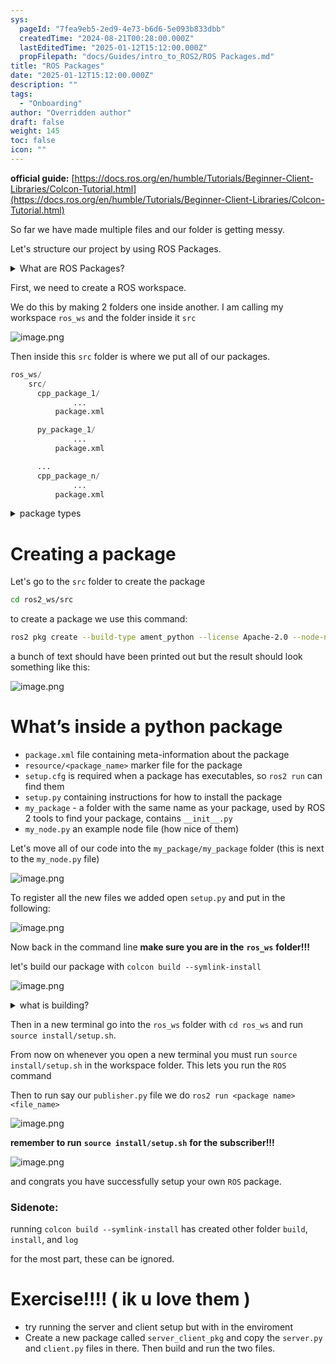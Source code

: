 ```yaml
---
sys:
  pageId: "7fea9eb5-2ed9-4e73-b6d6-5e093b833dbb"
  createdTime: "2024-08-21T00:28:00.000Z"
  lastEditedTime: "2025-01-12T15:12:00.000Z"
  propFilepath: "docs/Guides/intro_to_ROS2/ROS Packages.md"
title: "ROS Packages"
date: "2025-01-12T15:12:00.000Z"
description: ""
tags:
  - "Onboarding"
author: "Overridden author"
draft: false
weight: 145
toc: false
icon: ""
---
```


**official guide:** [https://docs.ros.org/en/humble/Tutorials/Beginner-Client-Libraries/Colcon-Tutorial.html](https://docs.ros.org/en/humble/Tutorials/Beginner-Client-Libraries/Colcon-Tutorial.html)

So far we have made multiple files and our folder is getting messy.

Let's structure our project by using ROS Packages.

<details>

<summary>What are ROS Packages?</summary>

ROS Packages are, as the name implies, packages of code that are highly sharable between ROS developers.

They consist of a folder, `package.xml` file, and source code

```python
      cpp_package_1/
		      ... imagine much code files here ..
          package.xml
```

</details>

First, we need to create a ROS workspace.

We do this by making 2 folders one inside another. I am calling my workspace `ros_ws` and the folder inside it `src`

![image.png](https://prod-files-secure.s3.us-west-2.amazonaws.com/d518164a-d88e-44d1-a4ee-3adb3bd8bce0/70706947-fd18-4537-a67b-e12946812d31/image.png?X-Amz-Algorithm=AWS4-HMAC-SHA256&X-Amz-Content-Sha256=UNSIGNED-PAYLOAD&X-Amz-Credential=ASIAZI2LB466SRBSWZ6U%2F20250525%2Fus-west-2%2Fs3%2Faws4_request&X-Amz-Date=20250525T041557Z&X-Amz-Expires=3600&X-Amz-Security-Token=IQoJb3JpZ2luX2VjEFwaCXVzLXdlc3QtMiJGMEQCIQD5O2NKyP7Dl7m89rN5E37ljSE6giK7l7gVTLo01Q9KzAIfSY%2FejVWMUOLO10UTBlhb79rRW%2Foq9AL1rhXA%2BOfD1yr%2FAwgkEAAaDDYzNzQyMzE4MzgwNSIMWaVbVy6aXxZ5wI5SKtwDFUNpr2gMGyE65uJzzSTKjgQ8BjMoDp05BOW59%2BY0IN1uC26owa6o8OrOHnfud0FETnCINJkKZ8LoYVT%2F7CRF7v9BOTUjn4eR4gfI%2Bcr1J8IhCpysBjSRAI11KZ9nunUK29BqMFATZTrJbAagR%2Bo3YXr4RElXjJ4R5K9L3KG0U9LR3%2Fx12urp7BS0GFV5NduC2w3HRRDZ6EFbQDlg6kox78anDb71ZymX56v4sN1DZVppcotQ%2Ff3F5Wtm967kLNPJYrvXkcO7jqgn99m%2FhFbButbJwETj6uavnlgHexckJDC53i3g1cgY48OGuHYQslcLxU%2FKK4GTtlcukE1o7LOJzenEm142%2FpCS%2B4QrqomZV7Lf5bs05NYwkxzRgPshNzhIQj0f6vqWIOk3lwuupruXM%2FOLb9672Q7DVm4UO5bpBC4T%2F3gjltAY9CYIPvkM85%2Fel1N3slcoeYsnSTVRpSmusF%2FWhuUgyYQGo%2Bjtf6ZiwpAmrOJBU3tSOANjdH9a5RFzhk2FB0L4%2BrQRHsLi8MzduSpeYGjOPQS8mAPNdhTQT48qIAwt4N2%2FzCwpy5MRvfc6fT9alSDaGcWmPbCNV9kWJg2yr86dYsug8G4YpX0YLNErWs4q4XkCvwvr0TEwppjKwQY6pgEx9uDUqYu02O3ZW2%2BwWPzbzTPWwPEM6ciz2AaiGLDSCJieyFed4%2BRNiAsOKWz8ynFCFsK4My2lZiIKtwSIbUmYQpIR5KgqFQ6ogKn5kTQPvNPr%2B%2FQDSYwunnQhuUTvemR3r5MZXidzpDPoST0vissgY2KVUvASwrpWrr8pAN2jY8u%2BTiKDU5EJxSYssd%2B1GZ5LaQ1uZqXIborjb%2Ft%2BSmo4LKCXaAw9&X-Amz-Signature=d8068ae3096ebf38c066651832ba2ee3a10e3ce502fd11adfb423783041eb8a6&X-Amz-SignedHeaders=host&x-id=GetObject)

Then inside this `src` folder is where we put all of our packages.

```python
ros_ws/
    src/
      cpp_package_1/
		      ...
          package.xml

      py_package_1/
		      ...
          package.xml

      ...
      cpp_package_n/
		      ...
          package.xml

```

<details>

<summary>package types</summary>

packages can be either `C++` or python.

the intern file structure is different for each but for this guide we will stick to creating python packages

</details>

# Creating a package

Let's go to the `src` folder to create the package

```bash
cd ros2_ws/src
```

to create a package we use this command:

```bash
ros2 pkg create --build-type ament_python --license Apache-2.0 --node-name my_node my_package
```

a bunch of text should have been printed out but the result should look something like this:

![image.png](https://prod-files-secure.s3.us-west-2.amazonaws.com/d518164a-d88e-44d1-a4ee-3adb3bd8bce0/e6cf1e3f-8512-4a3e-b131-079f800bf3e8/image.png?X-Amz-Algorithm=AWS4-HMAC-SHA256&X-Amz-Content-Sha256=UNSIGNED-PAYLOAD&X-Amz-Credential=ASIAZI2LB466SRBSWZ6U%2F20250525%2Fus-west-2%2Fs3%2Faws4_request&X-Amz-Date=20250525T041557Z&X-Amz-Expires=3600&X-Amz-Security-Token=IQoJb3JpZ2luX2VjEFwaCXVzLXdlc3QtMiJGMEQCIQD5O2NKyP7Dl7m89rN5E37ljSE6giK7l7gVTLo01Q9KzAIfSY%2FejVWMUOLO10UTBlhb79rRW%2Foq9AL1rhXA%2BOfD1yr%2FAwgkEAAaDDYzNzQyMzE4MzgwNSIMWaVbVy6aXxZ5wI5SKtwDFUNpr2gMGyE65uJzzSTKjgQ8BjMoDp05BOW59%2BY0IN1uC26owa6o8OrOHnfud0FETnCINJkKZ8LoYVT%2F7CRF7v9BOTUjn4eR4gfI%2Bcr1J8IhCpysBjSRAI11KZ9nunUK29BqMFATZTrJbAagR%2Bo3YXr4RElXjJ4R5K9L3KG0U9LR3%2Fx12urp7BS0GFV5NduC2w3HRRDZ6EFbQDlg6kox78anDb71ZymX56v4sN1DZVppcotQ%2Ff3F5Wtm967kLNPJYrvXkcO7jqgn99m%2FhFbButbJwETj6uavnlgHexckJDC53i3g1cgY48OGuHYQslcLxU%2FKK4GTtlcukE1o7LOJzenEm142%2FpCS%2B4QrqomZV7Lf5bs05NYwkxzRgPshNzhIQj0f6vqWIOk3lwuupruXM%2FOLb9672Q7DVm4UO5bpBC4T%2F3gjltAY9CYIPvkM85%2Fel1N3slcoeYsnSTVRpSmusF%2FWhuUgyYQGo%2Bjtf6ZiwpAmrOJBU3tSOANjdH9a5RFzhk2FB0L4%2BrQRHsLi8MzduSpeYGjOPQS8mAPNdhTQT48qIAwt4N2%2FzCwpy5MRvfc6fT9alSDaGcWmPbCNV9kWJg2yr86dYsug8G4YpX0YLNErWs4q4XkCvwvr0TEwppjKwQY6pgEx9uDUqYu02O3ZW2%2BwWPzbzTPWwPEM6ciz2AaiGLDSCJieyFed4%2BRNiAsOKWz8ynFCFsK4My2lZiIKtwSIbUmYQpIR5KgqFQ6ogKn5kTQPvNPr%2B%2FQDSYwunnQhuUTvemR3r5MZXidzpDPoST0vissgY2KVUvASwrpWrr8pAN2jY8u%2BTiKDU5EJxSYssd%2B1GZ5LaQ1uZqXIborjb%2Ft%2BSmo4LKCXaAw9&X-Amz-Signature=aeb5cacb2c48aa64f66fa16b248014c8576a7b19b6f01df1e3f8f92ba0a3b6d7&X-Amz-SignedHeaders=host&x-id=GetObject)

# What’s inside a python package

- `package.xml` file containing meta-information about the package
- `resource/<package_name>` marker file for the package
- `setup.cfg` is required when a package has executables, so `ros2 run` can find them
- `setup.py` containing instructions for how to install the package
- `my_package` - a folder with the same name as your package, used by ROS 2 tools to find your package, contains `__init__.py`
- `my_node.py` an example node file (how nice of them)

Let's move all of our code into the `my_package/my_package` folder (this is next to the `my_node.py` file)

![image.png](https://prod-files-secure.s3.us-west-2.amazonaws.com/d518164a-d88e-44d1-a4ee-3adb3bd8bce0/9ce58f11-0da9-4d3e-b86d-506a9685d378/image.png?X-Amz-Algorithm=AWS4-HMAC-SHA256&X-Amz-Content-Sha256=UNSIGNED-PAYLOAD&X-Amz-Credential=ASIAZI2LB466SRBSWZ6U%2F20250525%2Fus-west-2%2Fs3%2Faws4_request&X-Amz-Date=20250525T041557Z&X-Amz-Expires=3600&X-Amz-Security-Token=IQoJb3JpZ2luX2VjEFwaCXVzLXdlc3QtMiJGMEQCIQD5O2NKyP7Dl7m89rN5E37ljSE6giK7l7gVTLo01Q9KzAIfSY%2FejVWMUOLO10UTBlhb79rRW%2Foq9AL1rhXA%2BOfD1yr%2FAwgkEAAaDDYzNzQyMzE4MzgwNSIMWaVbVy6aXxZ5wI5SKtwDFUNpr2gMGyE65uJzzSTKjgQ8BjMoDp05BOW59%2BY0IN1uC26owa6o8OrOHnfud0FETnCINJkKZ8LoYVT%2F7CRF7v9BOTUjn4eR4gfI%2Bcr1J8IhCpysBjSRAI11KZ9nunUK29BqMFATZTrJbAagR%2Bo3YXr4RElXjJ4R5K9L3KG0U9LR3%2Fx12urp7BS0GFV5NduC2w3HRRDZ6EFbQDlg6kox78anDb71ZymX56v4sN1DZVppcotQ%2Ff3F5Wtm967kLNPJYrvXkcO7jqgn99m%2FhFbButbJwETj6uavnlgHexckJDC53i3g1cgY48OGuHYQslcLxU%2FKK4GTtlcukE1o7LOJzenEm142%2FpCS%2B4QrqomZV7Lf5bs05NYwkxzRgPshNzhIQj0f6vqWIOk3lwuupruXM%2FOLb9672Q7DVm4UO5bpBC4T%2F3gjltAY9CYIPvkM85%2Fel1N3slcoeYsnSTVRpSmusF%2FWhuUgyYQGo%2Bjtf6ZiwpAmrOJBU3tSOANjdH9a5RFzhk2FB0L4%2BrQRHsLi8MzduSpeYGjOPQS8mAPNdhTQT48qIAwt4N2%2FzCwpy5MRvfc6fT9alSDaGcWmPbCNV9kWJg2yr86dYsug8G4YpX0YLNErWs4q4XkCvwvr0TEwppjKwQY6pgEx9uDUqYu02O3ZW2%2BwWPzbzTPWwPEM6ciz2AaiGLDSCJieyFed4%2BRNiAsOKWz8ynFCFsK4My2lZiIKtwSIbUmYQpIR5KgqFQ6ogKn5kTQPvNPr%2B%2FQDSYwunnQhuUTvemR3r5MZXidzpDPoST0vissgY2KVUvASwrpWrr8pAN2jY8u%2BTiKDU5EJxSYssd%2B1GZ5LaQ1uZqXIborjb%2Ft%2BSmo4LKCXaAw9&X-Amz-Signature=7703bacd3c3731e4420390fccc9f69f10e921b6e5c058ae5ce9f60715cc16bbf&X-Amz-SignedHeaders=host&x-id=GetObject)

To register all the new files we added open `setup.py` and put in the following:

![image.png](https://prod-files-secure.s3.us-west-2.amazonaws.com/d518164a-d88e-44d1-a4ee-3adb3bd8bce0/1cd7c262-4cae-4496-9d75-c178537d24a2/image.png?X-Amz-Algorithm=AWS4-HMAC-SHA256&X-Amz-Content-Sha256=UNSIGNED-PAYLOAD&X-Amz-Credential=ASIAZI2LB466SRBSWZ6U%2F20250525%2Fus-west-2%2Fs3%2Faws4_request&X-Amz-Date=20250525T041557Z&X-Amz-Expires=3600&X-Amz-Security-Token=IQoJb3JpZ2luX2VjEFwaCXVzLXdlc3QtMiJGMEQCIQD5O2NKyP7Dl7m89rN5E37ljSE6giK7l7gVTLo01Q9KzAIfSY%2FejVWMUOLO10UTBlhb79rRW%2Foq9AL1rhXA%2BOfD1yr%2FAwgkEAAaDDYzNzQyMzE4MzgwNSIMWaVbVy6aXxZ5wI5SKtwDFUNpr2gMGyE65uJzzSTKjgQ8BjMoDp05BOW59%2BY0IN1uC26owa6o8OrOHnfud0FETnCINJkKZ8LoYVT%2F7CRF7v9BOTUjn4eR4gfI%2Bcr1J8IhCpysBjSRAI11KZ9nunUK29BqMFATZTrJbAagR%2Bo3YXr4RElXjJ4R5K9L3KG0U9LR3%2Fx12urp7BS0GFV5NduC2w3HRRDZ6EFbQDlg6kox78anDb71ZymX56v4sN1DZVppcotQ%2Ff3F5Wtm967kLNPJYrvXkcO7jqgn99m%2FhFbButbJwETj6uavnlgHexckJDC53i3g1cgY48OGuHYQslcLxU%2FKK4GTtlcukE1o7LOJzenEm142%2FpCS%2B4QrqomZV7Lf5bs05NYwkxzRgPshNzhIQj0f6vqWIOk3lwuupruXM%2FOLb9672Q7DVm4UO5bpBC4T%2F3gjltAY9CYIPvkM85%2Fel1N3slcoeYsnSTVRpSmusF%2FWhuUgyYQGo%2Bjtf6ZiwpAmrOJBU3tSOANjdH9a5RFzhk2FB0L4%2BrQRHsLi8MzduSpeYGjOPQS8mAPNdhTQT48qIAwt4N2%2FzCwpy5MRvfc6fT9alSDaGcWmPbCNV9kWJg2yr86dYsug8G4YpX0YLNErWs4q4XkCvwvr0TEwppjKwQY6pgEx9uDUqYu02O3ZW2%2BwWPzbzTPWwPEM6ciz2AaiGLDSCJieyFed4%2BRNiAsOKWz8ynFCFsK4My2lZiIKtwSIbUmYQpIR5KgqFQ6ogKn5kTQPvNPr%2B%2FQDSYwunnQhuUTvemR3r5MZXidzpDPoST0vissgY2KVUvASwrpWrr8pAN2jY8u%2BTiKDU5EJxSYssd%2B1GZ5LaQ1uZqXIborjb%2Ft%2BSmo4LKCXaAw9&X-Amz-Signature=d2a815dc5d199ce13cce19575b0aed179adfa5e323c6c383ce55d3cbd5d4310e&X-Amz-SignedHeaders=host&x-id=GetObject)

Now back in the command line **make sure you are in the** **`ros_ws`** **folder!!!**

let's build our package with `colcon build --symlink-install`

![image.png](https://prod-files-secure.s3.us-west-2.amazonaws.com/d518164a-d88e-44d1-a4ee-3adb3bd8bce0/2f2a0d27-b173-48fd-b189-5f5c0ce65619/image.png?X-Amz-Algorithm=AWS4-HMAC-SHA256&X-Amz-Content-Sha256=UNSIGNED-PAYLOAD&X-Amz-Credential=ASIAZI2LB466SRBSWZ6U%2F20250525%2Fus-west-2%2Fs3%2Faws4_request&X-Amz-Date=20250525T041557Z&X-Amz-Expires=3600&X-Amz-Security-Token=IQoJb3JpZ2luX2VjEFwaCXVzLXdlc3QtMiJGMEQCIQD5O2NKyP7Dl7m89rN5E37ljSE6giK7l7gVTLo01Q9KzAIfSY%2FejVWMUOLO10UTBlhb79rRW%2Foq9AL1rhXA%2BOfD1yr%2FAwgkEAAaDDYzNzQyMzE4MzgwNSIMWaVbVy6aXxZ5wI5SKtwDFUNpr2gMGyE65uJzzSTKjgQ8BjMoDp05BOW59%2BY0IN1uC26owa6o8OrOHnfud0FETnCINJkKZ8LoYVT%2F7CRF7v9BOTUjn4eR4gfI%2Bcr1J8IhCpysBjSRAI11KZ9nunUK29BqMFATZTrJbAagR%2Bo3YXr4RElXjJ4R5K9L3KG0U9LR3%2Fx12urp7BS0GFV5NduC2w3HRRDZ6EFbQDlg6kox78anDb71ZymX56v4sN1DZVppcotQ%2Ff3F5Wtm967kLNPJYrvXkcO7jqgn99m%2FhFbButbJwETj6uavnlgHexckJDC53i3g1cgY48OGuHYQslcLxU%2FKK4GTtlcukE1o7LOJzenEm142%2FpCS%2B4QrqomZV7Lf5bs05NYwkxzRgPshNzhIQj0f6vqWIOk3lwuupruXM%2FOLb9672Q7DVm4UO5bpBC4T%2F3gjltAY9CYIPvkM85%2Fel1N3slcoeYsnSTVRpSmusF%2FWhuUgyYQGo%2Bjtf6ZiwpAmrOJBU3tSOANjdH9a5RFzhk2FB0L4%2BrQRHsLi8MzduSpeYGjOPQS8mAPNdhTQT48qIAwt4N2%2FzCwpy5MRvfc6fT9alSDaGcWmPbCNV9kWJg2yr86dYsug8G4YpX0YLNErWs4q4XkCvwvr0TEwppjKwQY6pgEx9uDUqYu02O3ZW2%2BwWPzbzTPWwPEM6ciz2AaiGLDSCJieyFed4%2BRNiAsOKWz8ynFCFsK4My2lZiIKtwSIbUmYQpIR5KgqFQ6ogKn5kTQPvNPr%2B%2FQDSYwunnQhuUTvemR3r5MZXidzpDPoST0vissgY2KVUvASwrpWrr8pAN2jY8u%2BTiKDU5EJxSYssd%2B1GZ5LaQ1uZqXIborjb%2Ft%2BSmo4LKCXaAw9&X-Amz-Signature=ed9c9d05b367aac982d3dd5ab352a1560ea9f25f1a6a532a3ceecd10883e1b0a&X-Amz-SignedHeaders=host&x-id=GetObject)

<details>

<summary>what is building?</summary>

if you are a CS major at Rose-Hulman you will learn the answer to this in CSSE132

but TLDR; is it combines all the code files into one program that can be run easily 

</details>

Then in a new terminal go into the `ros_ws` folder with `cd ros_ws` and run `source install/setup.sh`. 

From now on whenever you open a new terminal you must run `source install/setup.sh` in the workspace folder. This lets you run the `ROS` command

Then to run say our `publisher.py` file we do `ros2 run <package name> <file_name>`

![image.png](https://prod-files-secure.s3.us-west-2.amazonaws.com/d518164a-d88e-44d1-a4ee-3adb3bd8bce0/4f4b1219-3a44-4632-aa0a-ce3471699f59/image.png?X-Amz-Algorithm=AWS4-HMAC-SHA256&X-Amz-Content-Sha256=UNSIGNED-PAYLOAD&X-Amz-Credential=ASIAZI2LB466SRBSWZ6U%2F20250525%2Fus-west-2%2Fs3%2Faws4_request&X-Amz-Date=20250525T041557Z&X-Amz-Expires=3600&X-Amz-Security-Token=IQoJb3JpZ2luX2VjEFwaCXVzLXdlc3QtMiJGMEQCIQD5O2NKyP7Dl7m89rN5E37ljSE6giK7l7gVTLo01Q9KzAIfSY%2FejVWMUOLO10UTBlhb79rRW%2Foq9AL1rhXA%2BOfD1yr%2FAwgkEAAaDDYzNzQyMzE4MzgwNSIMWaVbVy6aXxZ5wI5SKtwDFUNpr2gMGyE65uJzzSTKjgQ8BjMoDp05BOW59%2BY0IN1uC26owa6o8OrOHnfud0FETnCINJkKZ8LoYVT%2F7CRF7v9BOTUjn4eR4gfI%2Bcr1J8IhCpysBjSRAI11KZ9nunUK29BqMFATZTrJbAagR%2Bo3YXr4RElXjJ4R5K9L3KG0U9LR3%2Fx12urp7BS0GFV5NduC2w3HRRDZ6EFbQDlg6kox78anDb71ZymX56v4sN1DZVppcotQ%2Ff3F5Wtm967kLNPJYrvXkcO7jqgn99m%2FhFbButbJwETj6uavnlgHexckJDC53i3g1cgY48OGuHYQslcLxU%2FKK4GTtlcukE1o7LOJzenEm142%2FpCS%2B4QrqomZV7Lf5bs05NYwkxzRgPshNzhIQj0f6vqWIOk3lwuupruXM%2FOLb9672Q7DVm4UO5bpBC4T%2F3gjltAY9CYIPvkM85%2Fel1N3slcoeYsnSTVRpSmusF%2FWhuUgyYQGo%2Bjtf6ZiwpAmrOJBU3tSOANjdH9a5RFzhk2FB0L4%2BrQRHsLi8MzduSpeYGjOPQS8mAPNdhTQT48qIAwt4N2%2FzCwpy5MRvfc6fT9alSDaGcWmPbCNV9kWJg2yr86dYsug8G4YpX0YLNErWs4q4XkCvwvr0TEwppjKwQY6pgEx9uDUqYu02O3ZW2%2BwWPzbzTPWwPEM6ciz2AaiGLDSCJieyFed4%2BRNiAsOKWz8ynFCFsK4My2lZiIKtwSIbUmYQpIR5KgqFQ6ogKn5kTQPvNPr%2B%2FQDSYwunnQhuUTvemR3r5MZXidzpDPoST0vissgY2KVUvASwrpWrr8pAN2jY8u%2BTiKDU5EJxSYssd%2B1GZ5LaQ1uZqXIborjb%2Ft%2BSmo4LKCXaAw9&X-Amz-Signature=f6475b8946fb07cb238f7cf9a863222954f2daad62e9b186aea619c039f55e1c&X-Amz-SignedHeaders=host&x-id=GetObject)

**remember to run** **`source install/setup.sh`** **for the subscriber!!!**

![image.png](https://prod-files-secure.s3.us-west-2.amazonaws.com/d518164a-d88e-44d1-a4ee-3adb3bd8bce0/02121119-dad4-49ec-8356-c956108b4243/image.png?X-Amz-Algorithm=AWS4-HMAC-SHA256&X-Amz-Content-Sha256=UNSIGNED-PAYLOAD&X-Amz-Credential=ASIAZI2LB466SRBSWZ6U%2F20250525%2Fus-west-2%2Fs3%2Faws4_request&X-Amz-Date=20250525T041557Z&X-Amz-Expires=3600&X-Amz-Security-Token=IQoJb3JpZ2luX2VjEFwaCXVzLXdlc3QtMiJGMEQCIQD5O2NKyP7Dl7m89rN5E37ljSE6giK7l7gVTLo01Q9KzAIfSY%2FejVWMUOLO10UTBlhb79rRW%2Foq9AL1rhXA%2BOfD1yr%2FAwgkEAAaDDYzNzQyMzE4MzgwNSIMWaVbVy6aXxZ5wI5SKtwDFUNpr2gMGyE65uJzzSTKjgQ8BjMoDp05BOW59%2BY0IN1uC26owa6o8OrOHnfud0FETnCINJkKZ8LoYVT%2F7CRF7v9BOTUjn4eR4gfI%2Bcr1J8IhCpysBjSRAI11KZ9nunUK29BqMFATZTrJbAagR%2Bo3YXr4RElXjJ4R5K9L3KG0U9LR3%2Fx12urp7BS0GFV5NduC2w3HRRDZ6EFbQDlg6kox78anDb71ZymX56v4sN1DZVppcotQ%2Ff3F5Wtm967kLNPJYrvXkcO7jqgn99m%2FhFbButbJwETj6uavnlgHexckJDC53i3g1cgY48OGuHYQslcLxU%2FKK4GTtlcukE1o7LOJzenEm142%2FpCS%2B4QrqomZV7Lf5bs05NYwkxzRgPshNzhIQj0f6vqWIOk3lwuupruXM%2FOLb9672Q7DVm4UO5bpBC4T%2F3gjltAY9CYIPvkM85%2Fel1N3slcoeYsnSTVRpSmusF%2FWhuUgyYQGo%2Bjtf6ZiwpAmrOJBU3tSOANjdH9a5RFzhk2FB0L4%2BrQRHsLi8MzduSpeYGjOPQS8mAPNdhTQT48qIAwt4N2%2FzCwpy5MRvfc6fT9alSDaGcWmPbCNV9kWJg2yr86dYsug8G4YpX0YLNErWs4q4XkCvwvr0TEwppjKwQY6pgEx9uDUqYu02O3ZW2%2BwWPzbzTPWwPEM6ciz2AaiGLDSCJieyFed4%2BRNiAsOKWz8ynFCFsK4My2lZiIKtwSIbUmYQpIR5KgqFQ6ogKn5kTQPvNPr%2B%2FQDSYwunnQhuUTvemR3r5MZXidzpDPoST0vissgY2KVUvASwrpWrr8pAN2jY8u%2BTiKDU5EJxSYssd%2B1GZ5LaQ1uZqXIborjb%2Ft%2BSmo4LKCXaAw9&X-Amz-Signature=45995ad0ed651cf0a8d211b32876483cc4e0dee870c8bc9273ce880906c88247&X-Amz-SignedHeaders=host&x-id=GetObject)

and congrats you have successfully setup your own `ROS` package.

### Sidenote:

running `colcon build --symlink-install` has created other folder `build`, `install`, and `log`

for the most part, these can be ignored.

# Exercise!!!! ( ik u love them )

- try running the server and client setup but with in the enviroment
- Create a new package called `server_client_pkg` and copy the `server.py` and `client.py` files in there. Then build and run the two files.
